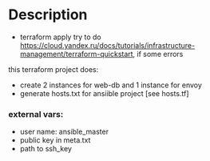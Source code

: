 # Description

 - terraform apply
try to do https://cloud.yandex.ru/docs/tutorials/infrastructure-management/terraform-quickstart, if some errors 

this terraform project does:
 - create 2 instances for web-db and 1 instance for envoy
 - generate hosts.txt for ansiible project [see hosts.tf]

### external vars:
 - user name: ansible_master
 - public key in meta.txt
 - path to ssh_key